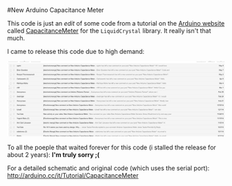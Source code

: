 #New Arduino Capacitance Meter

This code is just an _edit_ of some code from a tutorial on the [Arduino website](http://arduino.cc") called [CapacitanceMeter](http://www.arduino.cc/en/Tutorial/CapacitanceMeter) for the ```LiquidCrystal``` library. It really isn't that much.

I came to release this code due to high demand:

![oh-no!](oh-no.png)

To all the poeple that waited forever for this code (i stalled the release for about 2 years): **I'm truly sorry ;(**

For a detailed schematic and original code (which uses the serial port): <http://arduino.cc/it/Tutorial/CapacitanceMeter>